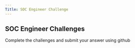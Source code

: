 ```yaml
---
Title: SOC Engineer Challenge
---
```

## SOC Engineer Challenges

Complete the challenges and submit your answer using github
